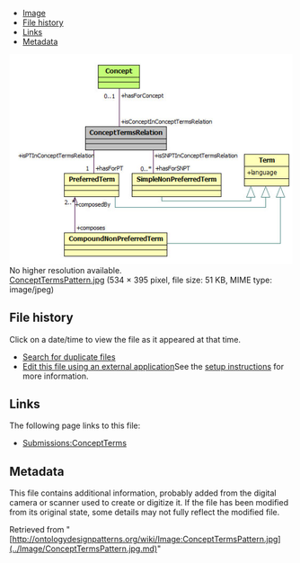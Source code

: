 * [Image](../Image/ConceptTermsPattern.jpg.md#file)
* [File history](../Image/ConceptTermsPattern.jpg.md#filehistory)
* [Links](../Image/ConceptTermsPattern.jpg.md#filelinks)
* [Metadata](../Image/ConceptTermsPattern.jpg.md#metadata)

[![Image:ConceptTermsPattern.jpg](../images/0/09/ConceptTermsPattern.jpg)](../images/0/09/ConceptTermsPattern.jpg)  
No higher resolution available.  
[ConceptTermsPattern.jpg](../images/0/09/ConceptTermsPattern.jpg)‎ (534 × 395 pixel, file size: 51 KB, MIME type: image/jpeg)

## File history

Click on a date/time to view the file as it appeared at that time.



  
* [Search for duplicate files](http://ontologydesignpatterns.org/wiki/Special:FileDuplicateSearch/ConceptTermsPattern.jpg "Special:FileDuplicateSearch/ConceptTermsPattern.jpg")
* [Edit this file using an external application](http://ontologydesignpatterns.org/wiki/index.php?title=Image:ConceptTermsPattern.jpg&action=edit&externaledit=true&mode=file "Image:ConceptTermsPattern.jpg")See the [setup instructions](http://www.mediawiki.org/wiki/Manual:External_editors "http://www.mediawiki.org/wiki/Manual:External_editors") for more information.

## Links



The following page links to this file:


* [Submissions:ConceptTerms](../Submissions/ConceptTerms.md "Submissions:ConceptTerms")

## Metadata


This file contains additional information, probably added from the digital camera or scanner used to create or digitize it.
If the file has been modified from its original state, some details may not fully reflect the modified file.




Retrieved from "[http://ontologydesignpatterns.org/wiki/Image:ConceptTermsPattern.jpg](../Image/ConceptTermsPattern.jpg.md)"